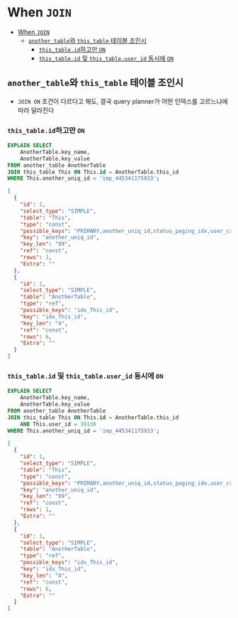 # When `JOIN`

- [When `JOIN`](#when-join)
    - [`another_table`와  `this_table` 테이블 조인시](#another_table와--this_table-테이블-조인시)
        - [`this_table.id`하고만 `ON`](#this_tableid하고만-on)
        - [`this_table.id` 및 `this_table.user_id` 동시에 `ON`](#this_tableid-및-this_tableuser_id-동시에-on)

## `another_table`와  `this_table` 테이블 조인시

- `JOIN ON` 조건이 다르다고 해도, 결국 query planner가 어떤 인덱스를 고르느냐에 따라 달라진다

### `this_table.id`하고만 `ON`

```sql
EXPLAIN SELECT
    AnotherTable.key_name,
    AnotherTable.key_value
FROM another_table AnotherTable
JOIN this_table This ON This.id = AnotherTable.this_id
WHERE This.another_uniq_id = 'imp_445341175933';
```

```json
[
  {
    "id": 1,
    "select_type": "SIMPLE",
    "table": "This",
    "type": "const",
    "possible_keys": "PRIMARY,another_uniq_id,status_paging_idx,user_created_idx,idx_all_in_one",
    "key": "another_uniq_id",
    "key_len": "99",
    "ref": "const",
    "rows": 1,
    "Extra": ""
  },
  {
    "id": 1,
    "select_type": "SIMPLE",
    "table": "AnotherTable",
    "type": "ref",
    "possible_keys": "idx_This_id",
    "key": "idx_This_id",
    "key_len": "4",
    "ref": "const",
    "rows": 6,
    "Extra": ""
  }
]
```

### `this_table.id` 및 `this_table.user_id` 동시에 `ON`

```sql
EXPLAIN SELECT
    AnotherTable.key_name,
    AnotherTable.key_value
FROM another_table AnotherTable
JOIN this_table This ON This.id = AnotherTable.this_id
    AND This.user_id = 38138
WHERE This.another_uniq_id = 'imp_445341175933';
```

```json
[
  {
    "id": 1,
    "select_type": "SIMPLE",
    "table": "This",
    "type": "const",
    "possible_keys": "PRIMARY,another_uniq_id,status_paging_idx,user_created_idx,idx_all_in_one",
    "key": "another_uniq_id",
    "key_len": "99",
    "ref": "const",
    "rows": 1,
    "Extra": ""
  },
  {
    "id": 1,
    "select_type": "SIMPLE",
    "table": "AnotherTable",
    "type": "ref",
    "possible_keys": "idx_This_id",
    "key": "idx_This_id",
    "key_len": "4",
    "ref": "const",
    "rows": 6,
    "Extra": ""
  }
]
```

